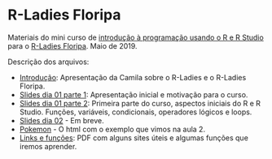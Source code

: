 # R-Ladies Floripa    

Materiais do mini curso de [introdução à programação usando o R e R Studio](https://www.meetup.com/pt-BR/rladies-florianopolis/events/261303339/) para o [R-Ladies Floripa](https://www.meetup.com/pt-BR/rladies-florianopolis/). Maio de 2019.

Descrição dos arquivos:

- [Introdução](https://github.com/aishameriane/Presentations/blob/master/RLadiesFLP/R-Ladies%20first%20Meetup%2025052019.pdf): Apresentação da Camila sobre o R-Ladies e o R-Ladies Floripa.
- [Slides dia 01 parte 1](https://github.com/aishameriane/Presentations/blob/master/RLadiesFLP/Aula%201%20-%20Parte%201.pdf): Apresentação inicial e motivação para o curso.
- [Slides dia 01 parte 2](https://github.com/aishameriane/Presentations/blob/master/RLadiesFLP/Aula%201%20-%20Parte%202.pdf): Primeira parte do curso, aspectos iniciais do R e R Studio. Funções, variáveis, condicionais, operadores lógicos e loops.
- [Slides dia 02](https://github.com/aishameriane/Presentations/blob/master/RLadiesFLP/Aula%202.pdf) - Em breve.
- [Pokemon](https://htmlpreview.github.io/?https://github.com/aishameriane/Presentations/blob/master/RLadiesFLP/Pokemon.html) - O html com o exemplo que vimos na aula 2.
- [Links e funções](https://github.com/aishameriane/Presentations/blob/master/RLadiesFLP/Links%20%C3%BAteis%20e%20fun%C3%A7%C3%B5es.pdf): PDF com alguns sites úteis e algumas funções que iremos aprender.
